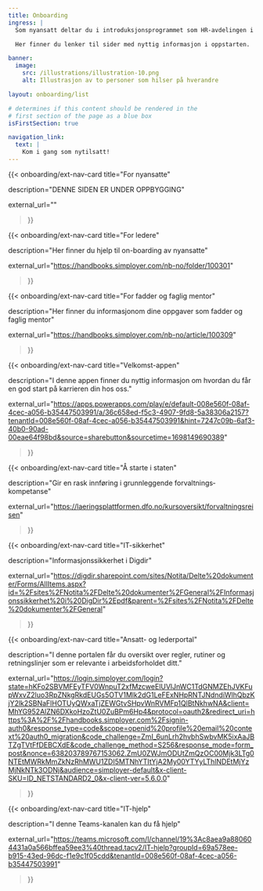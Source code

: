 ```yaml
---
title: Onboarding 
ingress: |
  Som nyansatt deltar du i introduksjons­programmet som HR-avdelingen i Digdir kjører. Du får også fagopplæring som er tilpasset den rollen og de oppgavene du skal løse for BOD.

  Her finner du lenker til sider med nyttig informasjon i oppstarten.

banner:
  image:
    src: /illustrations/illustration-10.png
    alt: Illustrasjon av to personer som hilser på hverandre

layout: onboarding/list

# determines if this content should be rendered in the
# first section of the page as a blue box
isFirstSection: true

navigation_link:
  text: |
    Kom i gang som nytilsatt!
---
```


{{< onboarding/ext-nav-card
  title="For nyansatte"

  description="DENNE SIDEN ER UNDER OPPBYGGING"

  external_url=""
>}}

{{< onboarding/ext-nav-card
  title="For ledere"

  description="Her finner du hjelp til on-boarding av nyansatte"

  external_url="https://handbooks.simployer.com/nb-no/folder/100301"
>}}

{{< onboarding/ext-nav-card
  title="For fadder og faglig mentor"

  description="Her finner du informasjonom dine oppgaver som fadder og faglig mentor"

  external_url="https://handbooks.simployer.com/nb-no/article/100309"
>}}


{{< onboarding/ext-nav-card
  title="Velkomst-appen"

  description="I denne appen finner du nyttig informasjon om hvordan du får en god start på karrieren din hos oss."

  external_url="https://apps.powerapps.com/play/e/default-008e560f-08af-4cec-a056-b35447503991/a/36c658ed-f5c3-4907-9fd8-5a38306a2157?tenantId=008e560f-08af-4cec-a056-b35447503991&hint=7247c09b-6af3-40b0-90ad-00eae64f98bd&source=sharebutton&sourcetime=1698149690389"
>}}


{{< onboarding/ext-nav-card
  title="Å starte i staten"

  description="Gir en rask innføring i grunnleggende forvaltnings­kompetanse"

  external_url="https://laeringsplattformen.dfo.no/kursoversikt/forvaltningsreisen"
>}}


{{< onboarding/ext-nav-card
  title="IT-sikkerhet"

  description="Informasjons­sikkerhet i Digdir"

  external_url="https://digdir.sharepoint.com/sites/Notita/Delte%20dokumenter/Forms/AllItems.aspx?id=%2Fsites%2FNotita%2FDelte%20dokumenter%2FGeneral%2FInformasjonssikkerhet%20i%20DigDir%2Epdf&parent=%2Fsites%2FNotita%2FDelte%20dokumenter%2FGeneral"
>}}


{{< onboarding/ext-nav-card
  title="Ansatt- og lederportal"

  description="I denne portalen får du oversikt over regler, rutiner og retningslinjer som er relevante i arbeidsforholdet ditt."

  external_url="https://login.simployer.com/login?state=hKFo2SBVMFEyTFV0WnpuT2xfMzcweElUVlJnWC1TdGNMZEhJVKFupWxvZ2luo3RpZNkgRkdEUGs5OTV1Mlk2dG1LeFExNHpRNTJNdndiWlhQbzKjY2lk2SBNaFlHOTUyQWxaTjZEWGtvSHpvWnRVMFp1QlBtNkhwNA&client=MhYG952AlZN6DXkoHzoZtU0ZuBPm6Hp4&protocol=oauth2&redirect_uri=https%3A%2F%2Fhandbooks.simployer.com%2Fsignin-auth0&response_type=code&scope=openid%20profile%20email%20context%20auth0_migration&code_challenge=ZmI_6unLrh2hvbhSwbvMK5ixAaJBTZgTVtFfDEBCXdE&code_challenge_method=S256&response_mode=form_post&nonce=638203789767153062.ZmU0ZWJmODUtZmQzOC00Mjk3LTg0NTEtMWRkMmZkNzRhMWU1ZDI5MTNhYTItYjA2My00YTYyLThlNDEtMjYzMjNkNTk3ODNj&audience=simployer-default&x-client-SKU=ID_NETSTANDARD2_0&x-client-ver=5.6.0.0"
>}}


{{< onboarding/ext-nav-card
  title="IT-hjelp"

  description="I denne Teams-kanalen kan du få hjelp"

  external_url="https://teams.microsoft.com/l/channel/19%3Ac8aea9a880604431a0a566bffea59ee3%40thread.tacv2/IT-hjelp?groupId=69a578ee-b915-43ed-96dc-f1e9c1f05cdd&tenantId=008e560f-08af-4cec-a056-b35447503991"
>}}


